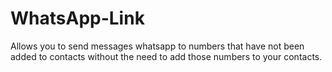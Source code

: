 # WhatsApp-Link
Allows you to send messages whatsapp to numbers that have not been added to contacts without the need to add those numbers to your contacts.
